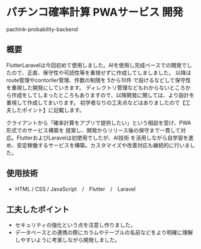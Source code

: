 # パチンコ確率計算 PWAサービス 開発 
pachink-probability-backend

## 概要
FlutterLaravelは今回初めて使用しました。AIを使用し完成ベースでの開発でしたので、正直、保守性や可読性等を重視せずに作成してしましました。
以降はroute管理やcontorller管理、件数の制限を 5から10件 で設けるなどして保守性を重視した開発にしていきます。
ディレクトリ管理などもわからないところから作成をしてしまったところもありますので、以降開発に関しては、より設計を重視して作成してまいります。
初学者なりの工夫点などはありましたので【工夫したポイント】に記載します。

クライアントから「確率計算をアプリで提供したい」という相談を受け、PWA形式でのサービス構築を
提案し、開発からリリース後の保守まで一貫して対応。FlutterおよびLaravelは初使用でしたが、AI技術
を活用しながら自学習を進め、安定稼働するサービスを構築。カスタマイズや改善対応も継続的に行いました。

## 使用技術
- HTML / CSS / JavaScript　/　Flutter　/　Laravel　

## 工夫したポイント
- セキュリティの強化という点を注意し作りました。
- データベースとの連携の際にカラムやテーブルの名前などをより明確に理解しやすいように考案しながら開発しました。
